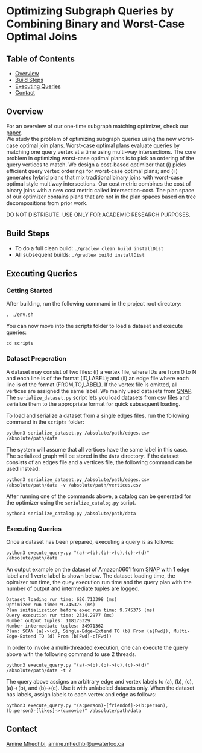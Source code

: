 # Optimizing Subgraph Queries by Combining Binary and Worst-Case Optimal Joins

Table of Contents
-----------------
  * [Overview](#Overview)
  * [Build Steps](#Build-Steps)
  * [Executing Queries](#Executing-Queries)
  * [Contact](#contact)

Overview
-----------------
For an overview of our one-time subgraph matching optimizer, check our [paper](http://amine.io/papers/wco-optimizer-vldb19.pdf).    
We study the problem of optimizing subgraph queries using the new worst-case optimal join plans. Worst-case optimal plans evaluate queries by matching one query vertex at a time using multi-way intersections. The core problem in optimizing worst-case optimal plans is to pick an ordering of the query vertices to match. We design a cost-based optimizer that (i) picks efficient query vertex orderings for worst-case optimal plans; and (ii) generates hybrid plans that mix traditional binary joins with worst-case optimal style multiway intersections. Our cost metric combines the cost of binary joins with a new cost metric called intersection-cost. The plan space of our optimizer contains plans that are not in the plan spaces based on tree decompositions from prior work.   

DO NOT DISTRIBUTE. USE ONLY FOR ACADEMIC RESEARCH PURPOSES.   

Build Steps
-----------------
* To do a full clean build: `./gradlew clean build installDist`
* All subsequent builds: `./gradlew build installDist`

Executing Queries
-----------------
### Getting Started
After building, run the following command in the project root directory:
```
. ./env.sh
```
You can now move into the scripts folder to load a dataset and execute queries:
```
cd scripts
```

### Dataset Preperation
A dataset may consist of two files: (i) a vertex file, where IDs are from 0 to N and each line is of the format (ID,LABEL); and (ii) an edge file where each line is of the format (FROM,TO,LABEL). If the vertex file is omitted, all vertices are assigned the same label. We mainly used datasets from [SNAP](https://snap.stanford.edu/). The `serialize_dataset.py` script lets you load datasets from csv files and serialize them to the appropriate format for quick subsequent loading.

To load and serialize a dataset from a single edges files, run the following command in the `scripts` folder:
```
python3 serialize_dataset.py /absolute/path/edges.csv /absolute/path/data
```
The system will assume that all vertices have the same label in this case. The serialized graph will be stored in the `data` directory. If the dataset consists of an edges file and a vertices file, the following command can be used instead:
```
python3 serialize_dataset.py /absolute/path/edges.csv /absolute/path/data -v /absolute/path/vertices.csv
```
After running one of the commands above, a catalog can be generated for the optimizer using the `serialize_catalog.py` script.
```
python3 serialize_catalog.py /absolute/path/data  
```

### Executing Queries
Once a dataset has been prepared, executing a query is as follows:
```
python3 execute_query.py "(a)->(b),(b)->(c),(c)->(d)" /absolute/path/data
```

An output example on the dataset of Amazon0601 from [SNAP](https://snap.stanford.edu/) with 1 edge label and 1 verte label is shown below. The dataset loading time, the opimizer run time, the quey execution run time and the query plan with the number of output and intermediate tuples are logged.
```
Dataset loading run time: 626.713398 (ms)
Optimizer run time: 9.745375 (ms)
Plan initialization before exec run time: 9.745375 (ms)
Query execution run time: 2334.2977 (ms)
Number output tuples: 118175329
Number intermediate tuples: 34971362
Plan: SCAN (a)->(c), Single-Edge-Extend TO (b) From (a[Fwd]), Multi-Edge-Extend TO (d) From (b[Fwd]-c[Fwd])
```

In order to invoke a multi-threaded execution, one can execute the query above with the following command to use 2 threads.
```
python3 execute_query.py "(a)->(b),(b)->(c),(c)->(d)" /absolute/path/data -t 2
```

The query above assigns an arbitrary edge and vertex labels to (a), (b), (c), (a)->(b), and (b)->(c). Use it with unlabeled datasets only.
When the dataset has labels, assign labels to each vertex and edge as follows:
```
python3 execute_query.py "(a:person)-[friendof]->(b:person), (b:person)-[likes]->(c:movie)" /absolute/path/data
```

Contact
-----------------
[Amine Mhedhbi](http://amine.io/), amine.mhedhbi@uwaterloo.ca
